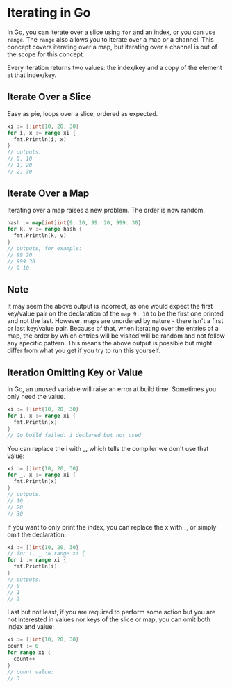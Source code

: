 # Iterating in Go

In Go, you can iterate over a slice using `for` and an index, or you can use `range`. The `range` also allows you to iterate over a map or a channel. This concept covers iterating over a map, but iterating over a channel is out of the scope for this concept.

Every iteration returns two values: the index/key and a copy of the element at that index/key.

## Iterate Over a Slice

Easy as pie, loops over a slice, ordered as expected.

```go
xi := []int{10, 20, 30}
for i, x := range xi {
  fmt.Println(i, x)
}
// outputs:
// 0, 10
// 1, 20
// 2, 30
```

## Iterate Over a Map
Iterating over a map raises a new problem. The order is now random.

```go
hash := map[int]int{9: 10, 99: 20, 999: 30}
for k, v := range hash {
  fmt.Println(k, v)
}
// outputs, for example:
// 99 20
// 999 30
// 9 10
```

## Note
It may seem the above output is incorrect, as one would expect the first key/value pair on the declaration of the ```map 9: 10``` to be the first one printed and not the last. However, maps are unordered by nature - there isn't a first or last key/value pair. Because of that, when iterating over the entries of a map, the order by which entries will be visited will be random and not follow any specific pattern. This means the above output is possible but might differ from what you get if you try to run this yourself.

## Iteration Omitting Key or Value
In Go, an unused variable will raise an error at build time. Sometimes you only need the value.

```go
xi := []int{10, 20, 30}
for i, x := range xi {
  fmt.Println(x)
}
// Go build failed: i declared but not used
```

You can replace the i with _, which tells the compiler we don't use that value:

```go
xi := []int{10, 20, 30}
for _, x := range xi {
  fmt.Println(x)
}
// outputs:
// 10
// 20
// 30
```

If you want to only print the index, you can replace the x with _, or simply omit the declaration:

```go
xi := []int{10, 20, 30}
// for i, _ := range xi {
for i := range xi {
  fmt.Println(i)
}
// outputs:
// 0
// 1
// 2
```

Last but not least, if you are required to perform some action but you are not interested in values nor keys of the slice or map, you can omit both index and value:

```go
xi := []int{10, 20, 30}
count := 0
for range xi {
  count++
}
// count value:
// 3
```
